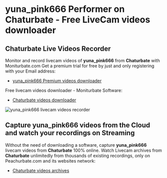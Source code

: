# yuna_pink666 Performer on Chaturbate - Free LiveCam videos downloader

## Chaturbate Live Videos Recorder

Monitor and record livecam videos of **yuna_pink666** from **Chaturbate** with Moniturbate.com
Get a premium trial for free by just and only registering with your Email address:
* [yuna_pink666 Premium videos downloader](https://moniturbate.com/request-demo-licence-key.html)

Free livecam videos downloader - Moniturbate Software:
* [Chaturbate videos downloader](https://moniturbate.com/moniturbate-download-software.html)

![yuna_pink666 livecam videos recorder](https://peachurnet.com/templates/moniturbate-software.png)


## Capture yuna_pink666 videos from the Cloud and watch your recordings on Streaming

Without the need of downloading a software, capture **yuna_pink666** livecam videos from **Chaturbate** 100% online.
Watch Livecam archives from **Chaturbate** unlimitedly from thousands of existing recordings, only on Peachurbate.com and its websites network:
* [Chaturbate videos archives](https://peachurnet.com/)